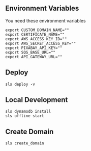 ## Environment Variables

You need these environment variables

```
export CUSTOM_DOMAIN_NAME=""
export CERTIFICATE_NAME=""
export AWS_ACCESS_KEY_ID=""
export AWS_SECRET_ACCESS_KEY=""
export PIXABAY_API_KEY=""
export SQS_BASE_URL=""
export API_GATEWAY_URL=""
```

## Deploy

`sls deploy -v`

## Local Development

```
sls dynamodb install
sls offline start
```

## Create Domain

`sls create_domain`
